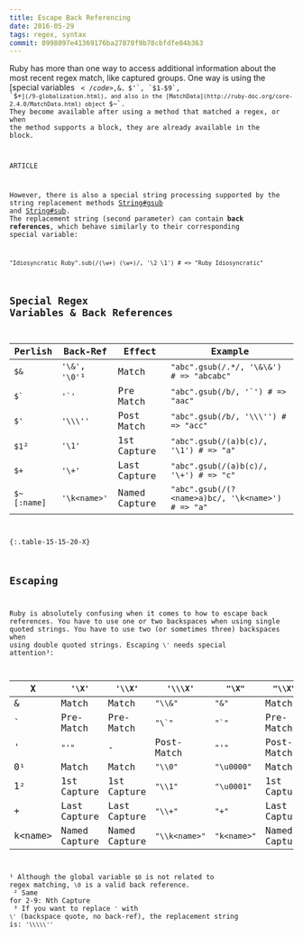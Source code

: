 ```yaml
---
title: Escape Back Referencing
date: 2016-05-29
tags: regex, syntax
commit: 0998097e41369176ba27870f9b78cbfdfe84b363
---
```


Ruby has more than one way to access additional information about the most recent regex match, like captured groups. One way is using the [special variables <code>$`</code>, `$&`, `$'`, `$1` - `$9`, `$+`](/9-globalization.html), and also in the [MatchData](http://ruby-doc.org/core-2.4.0/MatchData.html) object `$~`. They become available after using a method that matched a regex, or when the method supports a block, they are already available in the block.

ARTICLE

However, there is also a special string processing supported by the string replacement methods [String#gsub](ruby-doc.org/core-2.4.0/String.html#method-i-gsub) and [String#sub](ruby-doc.org/core-2.4.0/String.html#method-i-sub). The replacement string (second parameter) can contain **back references**, which behave similarly to their corresponding special variable:

    "Idiosyncratic Ruby".sub(/(\w+) (\w+)/, '\2 \1') # => "Ruby Idiosyncratic"

## Special Regex Variables & Back References

Perlish | Back-Ref        | Effect          | Example
--------|-----------------|-----------------|--------
`$&`    | `'\&'`, `'\0'`¹ | Match           | `"abc".gsub(/.*/, '\&\&') # => "abcabc"`
<code>$`</code>|<code>'\`'</code>|Pre Match| <code>"abc".gsub(/b/, '\`') # => "aac"</code>
`$'`    | `'\\\''`        | Post Match      | `"abc".gsub(/b/, '\\\'') # => "acc"`
`$1`²   | `'\1'`          | 1st Capture     | `"abc".gsub(/(a)b(c)/, '\1') # => "a"`
`$+`    | `'\+'`          | Last Capture    | `"abc".gsub(/(a)b(c)/, '\+') # => "c"`
`$~[:name]`| `'\k<name>'` | Named Capture   | `"abc".gsub(/(?<name>a)bc/, '\k<name>') # => "a"`
{:.table-15-15-20-X}

## Escaping

Ruby is absolutely confusing when it comes to how to escape back references. You have to use one or two backspaces when using single quoted strings. You have to use two (or sometimes three) backspaces when using double quoted strings. Escaping `\'` needs special attention³:

X  | `'\X'`       | `'\\X'`      | `'\\\X'`   | `"\X"`    | `"\\X"`      | `"\\\X"`     | `"\\\\X"`
---|--------------|--------------|------------|-----------|--------------|--------------|----------
&  | Match        | Match        | `"\\&"`    | `"&"`     | Match        | Match        | `"\\&"`
\` | Pre-Match|Pre-Match|<code>"\\`"</code>|<code>"`"</code>| Pre-Match  | Pre-Match    | <code>"\\`"</code>
'  | `"'"`        | -            | Post-Match | `"'"`     | Post-Match   | Post-Match   | `"\\'"`
0¹ | Match        | Match        | `"\\0"`    | `"\u0000"`| Match        | `"\\\u0000"` | `"\\0"`
1² | 1st Capture  | 1st Capture  | `"\\1"`    | `"\u0001"`| 1st Capture  | `"\\\u0001"` | `"\\1"`
+  | Last Capture | Last Capture | `"\\+"`    | `"+"`     | Last Capture | Last Capture | `"\\+"`
k&lt;name&gt;|Named Capture|Named Capture|`"\\k<name>"`|`"k<name>"`|Named Capture|Named Capture|`"\\k<name>"`

¹ Although the global variable `$0` is not related to regex matching, `\0` is a valid back reference.<br/>
² Same for 2-9: Nth Capture<br>
³ If you want to replace `'` with `\'` (backspace quote, no back-ref), the replacement string is: `'\\\\\''`